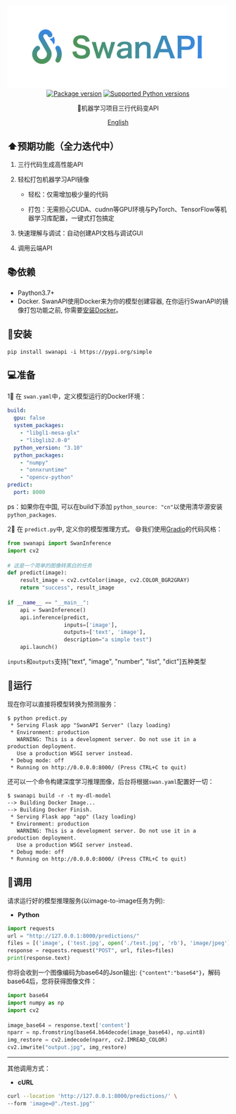 <div align="center">
<img src="assets/logo.png" width="600">
</div>





<div align="center">
  <a href="https://pypi.org/project/swanapi" target="_blank">
    <img src="https://img.shields.io/pypi/v/swanapi?color=%2334D058&label=pypi%20package" alt="Package version"></a>
<a href="https://pypi.org/project/fastapi" target="_blank">
    <img src="https://img.shields.io/pypi/pyversions/fastapi.svg?color=%2334D058" alt="Supported Python versions">
</a>
</div>

<span style="text-align:center; display:inline-block; width:100%">🤖️机器学习项目三行代码变API</span>

<span style="text-align:center; display:inline-block; width:100%">[English](README_EN.md)</span>

## ⬆️预期功能（全力迭代中）

1. 三行代码生成高性能API

2. 轻松打包机器学习API镜像

   - 轻松：仅需增加极少量的代码

   - 打包：无需担心CUDA、cudnn等GPU环境与PyTorch、TensorFlow等机器学习库配置，一键式打包搞定

3. 快速理解与调试：自动创建API文档与调试GUI

4. 调用云端API



## 📚依赖

- Paython3.7+
- Docker. SwanAPI使用Docker来为你的模型创建容器, 在你运行SwanAPI的镜像打包功能之前, 你需要[安装Docker](https://docs.docker.com/get-docker/)。



## 🔧安装

```
pip install swanapi -i https://pypi.org/simple
```



## 💻准备

1⃣️ 在 `swan.yaml`中，定义模型运行的Docker环境：

```yaml
build:
  gpu: false
  system_packages:
    - "libgl1-mesa-glx"
    - "libglib2.0-0"
  python_version: "3.10"
  python_packages:
    - "numpy"
    - "onnxruntime"
    - "opencv-python"
predict:
  port: 8000
```

ps：如果你在中国, 可以在build下添加 `python_source: "cn"`以使用清华源安装 `python_packages`.



2⃣️ 在 `predict.py`中, 定义你的模型推理方式。 😄我们使用[Gradio](https://github.com/gradio-app/gradio)的代码风格：

```python
from swanapi import SwanInference
import cv2

# 这是一个简单的图像转黑白的任务
def predict(image):
    result_image = cv2.cvtColor(image, cv2.COLOR_BGR2GRAY)
    return "success", result_image

if __name__ == "__main__":
    api = SwanInference()
    api.inference(predict,
                  inputs=['image'],
                  outputs=['text', 'image'],
                  description="a simple test")
    api.launch()
```

`inputs`和`outputs`支持["text", "image", "number", "list", "dict"]五种类型



## 🚀运行

现在你可以直接将模型转换为预测服务：

```console
$ python predict.py
 * Serving Flask app "SwanAPI Server" (lazy loading)
 * Environment: production
   WARNING: This is a development server. Do not use it in a production deployment.
   Use a production WSGI server instead.
 * Debug mode: off
 * Running on http://0.0.0.0:8000/ (Press CTRL+C to quit)
```

还可以一个命令构建深度学习推理图像，后台将根据`swan.yaml`配置好一切：

```console
$ swanapi build -r -t my-dl-model
--> Building Docker Image...
--> Building Docker Finish.
 * Serving Flask app "app" (lazy loading)
 * Environment: production
   WARNING: This is a development server. Do not use it in a production deployment.
   Use a production WSGI server instead.
 * Debug mode: off
 * Running on http://0.0.0.0:8000/ (Press CTRL+C to quit)
```



## 🚢调用

请求运行好的模型推理服务(以image-to-image任务为例):

- **Python**

```python
import requests
url = "http://127.0.0.1:8000/predictions/"
files = [('image', ('test.jpg', open('./test.jpg', 'rb'), 'image/jpeg'))]
response = requests.request("POST", url, files=files)
print(response.text)
```

你将会收到一个图像编码为base64的Json输出: `{"content":"base64"}`，解码base64后，您将获得图像文件：

```python
import base64
import numpy as np
import cv2

image_base64 = response.text['content']
nparr = np.fromstring(base64.b64decode(image_base64), np.uint8)
img_restore = cv2.imdecode(nparr, cv2.IMREAD_COLOR)
cv2.imwrite("output.jpg", img_restore)
```

---

其他调用方式：

- **cURL**

```bash
curl --location 'http://127.0.0.1:8000/predictions/' \
--form 'image=@"./test.jpg"'
```

